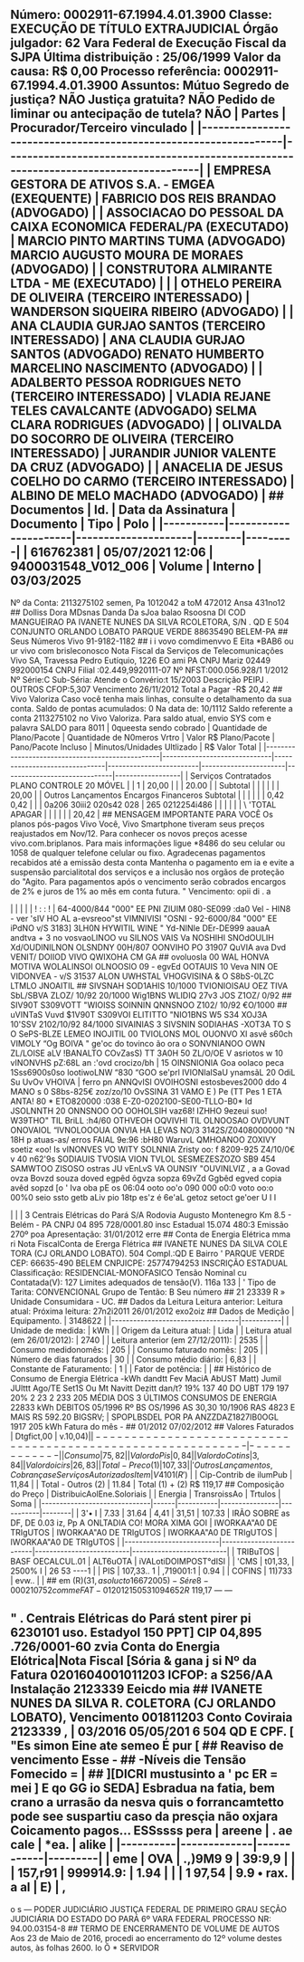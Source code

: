 ## Número: 0002911-67.1994.4.01.3900 Classe: EXECUÇÃO DE TÍTULO EXTRAJUDICIAL Órgão julgador: 62 Vara Federal de Execução Fiscal da SJPA Última distribuição : 25/06/1999 Valor da causa: R$ 0,00 Processo referência: 0002911-67.1994.4.01.3900 Assuntos: Mútuo Segredo de justiça? NÃO Justiça gratuita? NÃO Pedido de liminar ou antecipação de tutela? NÃO | Partes | Procurador/Terceiro vinculado | |-----------------------------------------------------------------|--------------------------------------------------------------------------------------| | EMPRESA GESTORA DE ATIVOS S.A. - EMGEA (EXEQUENTE) | FABRICIO DOS REIS BRANDAO (ADVOGADO) | | ASSOCIACAO DO PESSOAL DA CAIXA ECONOMICA FEDERAL/PA (EXECUTADO) | MARCIO PINTO MARTINS TUMA (ADVOGADO) MARCIO AUGUSTO MOURA DE MORAES (ADVOGADO) | | CONSTRUTORA ALMIRANTE LTDA - ME (EXECUTADO) | | | OTHELO PEREIRA DE OLIVEIRA (TERCEIRO INTERESSADO) | WANDERSON SIQUEIRA RIBEIRO (ADVOGADO) | | ANA CLAUDIA GURJAO SANTOS (TERCEIRO INTERESSADO) | ANA CLAUDIA GURJAO SANTOS (ADVOGADO) RENATO HUMBERTO MARCELINO NASCIMENTO (ADVOGADO) | | ADALBERTO PESSOA RODRIGUES NETO (TERCEIRO INTERESSADO) | VLADIA REJANE TELES CAVALCANTE (ADVOGADO) SELMA CLARA RODRIGUES (ADVOGADO) | | OLIVALDA DO SOCORRO DE OLIVEIRA (TERCEIRO INTERESSADO) | JURANDIR JUNIOR VALENTE DA CRUZ (ADVOGADO) | | ANACELIA DE JESUS COELHO DO CARMO (TERCEIRO INTERESSADO) | ALBINO DE MELO MACHADO (ADVOGADO) | ## Documentos | Id. | Data da Assinatura | Documento | Tipo | Polo | |-----------|----------------------|---------------------|--------|---------| | 616762381 | 05/07/2021 12:06 | 9400031548_V012_006 | Volume | Interno | 03/03/2025

Nº da Conta: 2113275102 semen, Pa 1012042 a toM 472012 Ansa 431no12 ## Dolliss Dora MDsnas Danda Da sJoa balao Rsoosna DI COD MANGUEIRAO PA IVANETE NUNES DA SILVA RCOLETORA, S/N . QD E 504 CONJUNTO ORLANDO LOBATO PARQUE VERDE 88635490 BELEM-PA ## Seus Números Vivo 91-9182-1182 ## i i vovo comdimenvvo E Eita *BAB6 ou ur vivo com brisleconosco Nota Fiscal da Serviços de Telecomunicações Vivo SA, Travessa Pedro Eutíquio, 1226 EO ami PA CNPJ Mariz 02449 992000154 CNPJ Filial :02.449,9920111-07 Nº NFST:000.056.928/1 1/2012 Nº Série:C Sub-Séria: Atende o Convério:t 15/2003 Descrição PEIPJ . OUTROS CFOP:5,307 Vencimento 26/11/2012 Total a Pagar -R$ 20,42 ## Vivo Valoriza Caso você tenha mais linhas, consulte o detalhamento da sua conta. Saldo de pontas acumulados: 0 Na data de: 10/1112 Saldo referente a conta 2113275102 no Vivo Valoriza. Para saldo atual, envio SYS com e palavra SALDO para 8011 | 0queesta sendo cobrado | Quantidade de Plano/Pacote | Quantidade de N0meros Vrtro | Valor R$ Plano/Pacote | Pano/Pacote Incluso | Minutos/Unidades Ultlizado | R$ Valor Total | |-------------------------------------------------|------------------------------|-------------------------------|-------------------------|-----------------------|------------------------------|------------------| | Serviços Contratados PLANO CONTROLE 20 MÓVEL | | 1 | 20,00 | | | 20.00 | | Subtotal | | | | | | 20,00 | | Outros Lançamentos Encargos Financeros Subtotal | | | | | | 0,42 0,42 | | | 0a206 30iii2 020s42 028 | 265 0212254i486 | | | | | | \ 'TOTAL APAGAR | | | | | | 20,42 | ## MENSAGEM IMPORTANTE PARA VOCÊ Os planos pós-pagos Vivo Você, Vivo Smartphone tiveram seus preços reajustados em Nov/12. Para conhecer os novos preços acesse vivo.com.briplanos. Para mais informações ligue *8486 do seu celular ou 1058 de qualquer telefone celular ou fixo. Agradecenas pagamentos recabidos até a emissão desta conta Mantenha o pagamento em ia e evite a suspensão parcialitotal dos serviços e a inclusão nos orgãos de proteção do "Agito. Para pagamentos após o vencimento serão cobrados encargos de 2% e juros de 1% ao mês em conta futura. " Vencimento: opii di . a

| | | | | ! : : ! | 64-4000/844 "000" EE PNI ZIUIM 080-SE099 :da0 Vel - HIN8 - ver 'sIV HO AL a-evsreoo"st VIMNIVISI "OSNI - 92-6000/84 "000" EE iPdNO v/S 3183] 3LH0N HYWITIL WINE " Yd-NINIe DEr-DE999 aauaA andtva + 3 no vosvaoLINOO vu SILNOS VAIS Va NOSHIHI SNOdOULIH Xd/OUDINILNON OLSNDNY 00H/807 OONVIHO PO 31907 QuVIA ava Dvd VENIT/ DOIIOD VIVO QWIXOHA CM GA ## ovoluosIa 00 WAL HONVA MOTIVA WOLALINSOI OLNOOSIO 09 - egvEd OOTAUIS 10 Veva NIN OE VIDONVEA - v/S 31537 ALON UWHSTAL VHOGVISINA &amp; O S8bS-0LZC LTMLO JNOAITIL ## SIVSNAH SOD1AHIS 10/1000 TVIONIOISAU OEZ TIVA SbL/SBVA ZLOZ/ 10/92 20/1000 Wig1BNS WLIDIQ 27v3 JOS Z1OZ/ 0/92 ## SIV90T S309VOTT "WIOISS SOINNIN QNNSNOO Z102/ 10/92 €O/1000 ## uVINTaS Vuvd $1V90T S309VOI ELITITTO "NIO1BNS W5 S34 XOJ3A 10'SSV 2102/10/92 84/1000 SIVAINIAS 3 SIVSNIN SODIAHAS -XOT3A TO S O SePS-BLZE LEMEO INOJITIL 00 TVIOLONS MOL OUONVO XI asvê s60ch VIMOLY “Og BOIVA " ge'oc do tovinco ão ora o SONVNIANOO OWN ZL/LOISE aLV !BANALTO COvZasS) TT 3A0H 50 ZL/O/OE V asriotos w 10 vINONVHS pZ:68L an :'ovd crocizo/bh | 15 OINSNIONIA Goa ooIaco peca 1Sss6900s0so lootiwoLNW “830 “GOO se'prl IVIONIaISaU ynamsãL 20 OdiL Su UvOv VHOIVA | ferro pn ANNQvISI OVOIHOSNI estosbeves2000 ddo 4 MANO s 0 S8bs-825€ zoz/zo/10 OvSSINA 31 VAMO E ) Pe (TT Pes 1 ETA ANTA! 80 * ETO820000 :038 E-Z0-0202100-SE00-TLLO-B0* Id JSOLNNTH 20 ONNSNOO OO OOHOLSIH vaz68! IZHHO 9ezeui suo! W39THO" TIL BriLL :h4/60 OTHVEOH OQVIVHI TIL OLNOOSAO OVDVUNT ONOVAIOL “IVNOLOOOUA ONVIA HA LEVAS NO/3 3142S/Z0408000000 "N 18H p atuas-as/ erros FAIAL 9e:96 :bH80 WaruvL QMHOANOO ZOXIVY soetiz «oo! Is vINONVES VO WITY SOLNNIA Zristy oo: f 8209-925 Z4/10/0€ v 40 n62'9s SODIAUIS TVOSIA VION TVLOL SESMEZESZOZO SB9 454 SAMWTOO ZISOSO ostras JU vEnLvS VA OUNSIY "OUVINLVIZ , a a Govad ovza Bovzd souza doved egpêd ôgvza sopza 69vZd Ggbêd egved copia avêd sopzd [o ' Iva oba pE os 06:04 ooto oo'o 090 000 o0:0 voto oo:o 00%0 seio ssto getb aLiv pio 18tp es'z é 6e'aL getoz setoct ge'oer U I I

| | | 3 Centrais Elétricas do Pará S/A Rodovia Augusto Montenegro Km 8.5 - Belém - PA CNPJ 04 895 728/0001.80 insc Estadual 15.074 480:3 Emissão 270º poa Apresentação: 31/01/2012 erre ## Conta de Energia Elétrica mma ri Nota FiscalConta de Ererga Flétrica ## IVANETE NUNES DA SILVA COLE TORA (CJ ORLANDO LOBATO). 504 Compl.:QD E Bairro ' PARQUE VERDE CEP: 66635-490 BELEM CNPJICPE: 25774794253 INSCRIÇÃO ESTADUAL Classificação: RESIDENCIAL-MONOFASICO Tensão Nominal cu Contatada(V): 127 Limites adequados de tensão(V). 116a 133 | ' Tipo de Tarita: CONVENCIONAL Grupo de Tentão: B Seu número ## 21 23339 R » Unidade Consumidara - UC. ## Dados da Leitura Leitura anterior: Leitura atual: Próxima leitura: 27n2i2011 26/01/2012 exo2oiz ## Dados de Medição | Equipamento. | 3148622 | |-----------------------------------|-----------| | Unidade de medida: | kWh | | Origem da Leitura atual: | Lida | | Leitura atual (em 26/01/2012): | 2740 | | Leitura anterior (em 27/12/2011): | 2535 | | Consumo medidonomês: | 205 | | Consumo faturado nomês: | 205 | | Número de dias faturados | 30 | | Consumo médio diário: | 6,83 | | Constante de Faturamento: | 1 | | Fator de potência: | | ## Histórico de Consumo de Energia Elétrica -kWh dandtt Fev MaciA AbUST Matt) Jumil JUlttt Ago/TE Set1S Ou Mt Navitt Dezitt dan/t? 19% 137 40 DO UBT 179 197 20% 2 23 2 233 205 MÉDIA DOS 3 ÚLTIMOS CONSUMOS DE ENERGIA 22833 kWh DEBITOS 05/1996 Rº BS OS/1996 AS 30,30 10/1906 RAS 4823 E MAIS RS 592.20 BIGSRV; | SPOPLBSDEL POR PA ANZZDAZ1827IB0OGL 1917 205 kWh Fatura do mês - ## 01/2012 07/02/2012 ## Valores Faturados | Dtgfict,00 | v.10,04$) | |------------------------------------------------------------|-------------| | Consumo | 75,82 | | Valor doPis | 0,84 | | Valor do Cotins | 3,84 | | Valor doicirs | 26,83 | | Total- Preco (1) | 107,33 | | 'Outros Lançamentos, Cobranças e Serviços Autorizados Item | V4101(R'$) | | Cip-Contrib de ilumPub | 11,84 | | Total - Outros (2) | 11.84 | Total (1) + (2) R$ 119,17 ## Composição do Preço | DistribuicAolEne.Soloriais | | Energia | TransroissAo | Trtulos | Soma | |------------------------------|------|-----------|----------------|-----------|--------| | 3'• I | 7.33 | 31.64 | 4,41 | 31,51 | 107.33 | IRÃO SOBRE as DF, DE 0.03 iz, Pp A ONLTADIA CO! MORA XIMA GOI | IWORKAA"A0 DE TRIgUTOS | IWORKAA"A0 DE TRIgUTOS | IWORKAA"A0 DE TRIgUTOS | IWORKAA"A0 DE TRIgUTOS | |--------------------------|--------------------------|--------------------------|--------------------------| | TRIBuTOS | BASF OECALCUL.01 | ALT6uOTA | iVALotiDOIMPOST°dISI | | 'CMS | t01,33, | 2500% I | 26 53 ----1 | | PIS | 107,33.. 1 | ,719001:1 | 0.94 | | COFINS | 11)733 | evw.. | | ## em (R$) (31, asolucto 16672005) - Sére 8 - 000210752 comme FAT- 01 201215053 1094652 R$ 119,17 — —

## " . Centrais Elétricas do Pará stent pirer pi 6230101 uso. Estadyol 150 PPT] CIP 04,895 .726/0001-60 zvia Conta do Energia Elótrica|Nota Fiscal [Sória &amp; gana j si Nº da Fatura 0201604001011203 ICFOP: a S256/AA Instalação 2123339 Eeicdo mia ## IVANETE NUNES DA SILVA R. COLETORA (CJ ORLANDO LOBATO), Vencimento 001811203 Conto Coviraia 2123339 , | 03/2016 05/05/201 6 504 QD E CPF. [ "Es simon Eine ate semeo É pur [ ## Reaviso de vencimento Esse - ## -Níveis die Tensão Fomecido = | ## ][DICRI mustusinto a ' pc ER = mei ] E qo GG io SEDA] Esbradua na fatia, bem crano a urrasão da nesva quis o forrancamtetto pode see suspartiu caso da presçia não oxjara Coicamento pagos... ESSssss pera | areene | . ae cale | *ea. | alike | |----------|-------------|------------|---------| | eme | OVA | .,)9M9 9 | 39:9,9 | | | 157,r91 | 999914.9: | 1.94 | | | 1 97,54 | 9.9 • rax. | a al | E) | ,

o s — PODER JUDICIÁRIO JUSTIÇA FEDERAL DE PRIMEIRO GRAU SEÇÃO JUDICIÁRIA DO ESTADO DO PARÁ 6º VARA FEDERAL PROCESSO NR: 94.00.03154-8 ## TERMO DE ENCERRAMENTO DE VOLUME DE AUTOS Aos 23 de Maio de 2016, procedi ao encerramento do 12º volume destes autos, às folhas 2600. lo Õ * SERVIDOR

